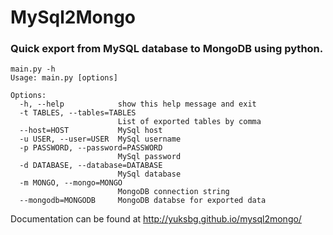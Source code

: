 # MySql2Mongo

### Quick export from MySQL database to MongoDB using python.


```
main.py -h
Usage: main.py [options]

Options:
  -h, --help            show this help message and exit
  -t TABLES, --tables=TABLES
                        List of exported tables by comma
  --host=HOST           MySql host
  -u USER, --user=USER  MySql username
  -p PASSWORD, --password=PASSWORD
                        MySql password
  -d DATABASE, --database=DATABASE
                        MySql database
  -m MONGO, --mongo=MONGO
                        MongoDB connection string
  --mongodb=MONGODB     MongoDB databse for exported data
 ```
  

Documentation can be found at http://yuksbg.github.io/mysql2mongo/
